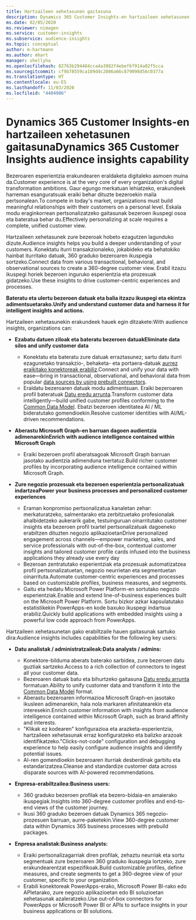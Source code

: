 ```yaml
---
title: Hartzaileen xehetasunen gaitasuna
description: Dynamics 365 Customer Insights-en hartzaileen xehetasunen gaitasunaren ikuspegi orokorra.
ms.date: 02/05/2020
ms.reviewer: nimagen
ms.service: customer-insights
ms.subservice: audience-insights
ms.topic: conceptual
author: m-hartmann
ms.author: mhart
manager: shellyha
ms.openlocfilehash: 82763b294484cca4a3982f4ebef6f914a02f5cca
ms.sourcegitcommit: cf9b78559ca189d4c2086a66c879098d56c0377a
ms.translationtype: HT
ms.contentlocale: eu-ES
ms.lasthandoff: 11/03/2020
ms.locfileid: "4404986"
---
```

# <a name="dynamics-365-customer-insights-audience-insights-capability"></a><span data-ttu-id="de75c-103">Dynamics 365 Customer Insights-en hartzaileen xehetasunen gaitasuna</span><span class="sxs-lookup"><span data-stu-id="de75c-103">Dynamics 365 Customer Insights audience insights capability</span></span>

<span data-ttu-id="de75c-104">Bezeroaren esperientzia erakundearen eraldaketa digitaleko asmoen muina da.</span><span class="sxs-lookup"><span data-stu-id="de75c-104">Customer experience is at the very core of every organization's digital transformation ambitions.</span></span> <span data-ttu-id="de75c-105">Gaur egungo merkatuan lehiatzeko, erakundeek harreman esanguratsuak eraiki behar dituzte bezeroekin maila pertsonalean.</span><span class="sxs-lookup"><span data-stu-id="de75c-105">To compete in today's market, organizations must build meaningful relationships with their customers on a personal level.</span></span> <span data-ttu-id="de75c-106">Eskala modu eraginkorrean pertsonalizatzeko gaitasunak bezeroen ikuspegi osoa eta bateratua behar du.</span><span class="sxs-lookup"><span data-stu-id="de75c-106">Effectively personalizing at scale requires a complete, unified customer view.</span></span>

<span data-ttu-id="de75c-107">Hartzaileen xehetasunek zure bezeroak hobeto ezagutzen lagunduko dizute.</span><span class="sxs-lookup"><span data-stu-id="de75c-107">Audience insights helps you build a deeper understanding of your customers.</span></span> <span data-ttu-id="de75c-108">Konektatu iturri transakzionaleko, jokabideko eta behatokiko hainbat iturritako datuak, 360 graduko bezeroaren ikuspegia sortzeko.</span><span class="sxs-lookup"><span data-stu-id="de75c-108">Connect data from various transactional, behavioral, and observational sources to create a 360-degree customer view.</span></span> <span data-ttu-id="de75c-109">Erabil itzazu ikuspegi horiek bezeroen inguruko esperientzia eta prozesuak gidatzeko.</span><span class="sxs-lookup"><span data-stu-id="de75c-109">Use these insights to drive customer-centric experiences and processes.</span></span>

<span data-ttu-id="de75c-110">**Bateratu eta ulertu bezeroen datuak eta balia itzazu ikuspegi eta ekintza adimentsuetarako.**</span><span class="sxs-lookup"><span data-stu-id="de75c-110">**Unify and understand customer data and harness it for intelligent insights and actions.**</span></span>

<span data-ttu-id="de75c-111">Hartzaileen xehetasunekin erakundeek hauek egin ditzakete:</span><span class="sxs-lookup"><span data-stu-id="de75c-111">With audience insights, organizations can:</span></span>  

- <span data-ttu-id="de75c-112">**Ezabatu datuen ziloak eta bateratu bezeroen datuak**</span><span class="sxs-lookup"><span data-stu-id="de75c-112">**Eliminate data silos and unify customer data**</span></span>

  - <span data-ttu-id="de75c-113">Konektatu eta bateratu zure datuak erraztasunez; sartu datu iturri ezagunetako transakzio-, behaketa- eta portaera-datuak [aurrez eraikitako konektoreak erabiliz](data-sources.md).</span><span class="sxs-lookup"><span data-stu-id="de75c-113">Connect and unify your data with ease—bring in transactional, observational, and behavioral data from popular [data sources by using prebuilt connectors](data-sources.md).</span></span>
  - <span data-ttu-id="de75c-114">Eraldatu bezeroaren datuak modu adimentsuan. Eraiki bezeroaren profil bateratuak [Datu eredu arrunta](https://docs.microsoft.com/common-data-model/).</span><span class="sxs-lookup"><span data-stu-id="de75c-114">Transform customer data intelligently—build unified customer profiles conforming to the [Common Data Model](https://docs.microsoft.com/common-data-model/).</span></span> <span data-ttu-id="de75c-115">Ebatzi bezeroen identitatea AI / ML bideratutako gomendioekin.</span><span class="sxs-lookup"><span data-stu-id="de75c-115">Resolve customer identities with AI/ML-driven recommendations.</span></span>

- <span data-ttu-id="de75c-116">**Aberastu Microsoft Graph-en barruan dagoen audientzia adimenarekin**</span><span class="sxs-lookup"><span data-stu-id="de75c-116">**Enrich with audience intelligence contained within Microsoft Graph**</span></span>

  - <span data-ttu-id="de75c-117">Eraiki bezeroen profil aberatsagoak Microsoft Graph barruan jasotako audientzia adimenduna txertatuz.</span><span class="sxs-lookup"><span data-stu-id="de75c-117">Build richer customer profiles by incorporating audience intelligence contained within Microsoft Graph.</span></span>  

- <span data-ttu-id="de75c-118">**Zure negozio prozesuak eta bezeroen esperientzia pertsonalizatuak indartzea**</span><span class="sxs-lookup"><span data-stu-id="de75c-118">**Power your business processes and personalized customer experiences**</span></span>

  - <span data-ttu-id="de75c-119">Eraman konpromiso pertsonalizatua kanaletan zehar: merkaturatzeko, salmentarako eta zerbitzuetako profesionalak ahalbidetzeko aukerarik gabe, testuinguruan oinarritutako customer insights eta bezeroen profil txartel pertsonalizatuak dagoeneko erabiltzen dituzten negozio aplikazioetan</span><span class="sxs-lookup"><span data-stu-id="de75c-119">Drive personalized engagement across channels—empower marketing, sales, and service professionals with out-of-the-box, contextual customer insights and tailored customer profile cards infused into the business applications they already use every day</span></span>
  - <span data-ttu-id="de75c-120">Bezeroan zentratutako esperientziak eta prozesuak automatizatzea profil pertsonalizatuetan, negozio neurrietan eta segmentuetan oinarrituta.</span><span class="sxs-lookup"><span data-stu-id="de75c-120">Automate customer-centric experiences and processes based on customizable profiles, business measures, and segments.</span></span>
  - <span data-ttu-id="de75c-121">Gaitu eta hedatu Microsoft Power Platform-en sortutako negozio esperientziak.</span><span class="sxs-lookup"><span data-stu-id="de75c-121">Enable and extend line-of-business experiences built on the Microsoft Power Platform.</span></span> <span data-ttu-id="de75c-122">Sortu bizkor azkar kapsulatutako estatistikekin PowerApps-en kode baxuko ikuspegi indartsua erabiliz.</span><span class="sxs-lookup"><span data-stu-id="de75c-122">Quickly build applications with embedded insights using a powerful low code approach from PowerApps.</span></span>  

<span data-ttu-id="de75c-123">Hartzaileen xehetasunetan gako erabiltzaile hauen gaitasunak sartuko dira:</span><span class="sxs-lookup"><span data-stu-id="de75c-123">Audience insights includes capabilities for the following key users:</span></span>

- <span data-ttu-id="de75c-124">**Datu analistak / administratzaileak:**</span><span class="sxs-lookup"><span data-stu-id="de75c-124">**Data analysts / admins:**</span></span>

  - <span data-ttu-id="de75c-125">Konektore-bilduma aberats baterako sarbidea, zure bezeroen datu guztiak sartzeko.</span><span class="sxs-lookup"><span data-stu-id="de75c-125">Access to a rich collection of connectors to ingest all your customer data.</span></span>
  - <span data-ttu-id="de75c-126">Bezeroaren datuak batu eta bihurtzeko gaitasuna [Datu eredu arrunta](https://docs.microsoft.com/common-data-model/) formatuan.</span><span class="sxs-lookup"><span data-stu-id="de75c-126">Ability to unify customer data and transform it into the [Common Data Model](https://docs.microsoft.com/common-data-model/) format.</span></span>
  - <span data-ttu-id="de75c-127">Aberastu bezeroaren informazioa Microsoft Graph-en jasotako ikusleen adimenarekin, hala nola markaren afinitatearekin eta interesekin.</span><span class="sxs-lookup"><span data-stu-id="de75c-127">Enrich customer information with insights from audience intelligence contained within Microsoft Graph, such as brand affinity and interests.</span></span>
  - <span data-ttu-id="de75c-128">"Klikak ez kodearen" konfigurazioa eta arazketa-esperientzia, hartzaileen xehetasunak erraz konfiguratzeko eta balizko arazoak identifikatzeko.</span><span class="sxs-lookup"><span data-stu-id="de75c-128">"Clicks-not-code" configuration and debugging experience to help easily configure audience insights and identify potential issues.</span></span>
  - <span data-ttu-id="de75c-129">AI-ren gomendioekin bezeroaren iturriak desberdinak garbitu eta estandarizatzea.</span><span class="sxs-lookup"><span data-stu-id="de75c-129">Cleanse and standardize customer data across disparate sources with AI-powered recommendations.</span></span>  

- <span data-ttu-id="de75c-130">**Enpresa-erabiltzailea:**</span><span class="sxs-lookup"><span data-stu-id="de75c-130">**Business users:**</span></span>

  - <span data-ttu-id="de75c-131">360 graduko bezeroen profilak eta bezero-bidaia-en amaierako ikuspegiak.</span><span class="sxs-lookup"><span data-stu-id="de75c-131">Insights into 360-degree customer profiles and end-to-end views of the customer journey.</span></span>
  - <span data-ttu-id="de75c-132">Ikusi 360 graduko bezeroen datuak Dynamics 365 negozio-prozesuen barruan, aurre-paketekin.</span><span class="sxs-lookup"><span data-stu-id="de75c-132">View 360-degree customer data within Dynamics 365 business processes with prebuild packages.</span></span>

- <span data-ttu-id="de75c-133">**Enpresa analistak:**</span><span class="sxs-lookup"><span data-stu-id="de75c-133">**Business analysts:**</span></span>

  - <span data-ttu-id="de75c-134">Eraiki pertsonalizagarriak diren profilak, zehaztu neurriak eta sortu segmentuak zure bezeroaren 360 graduko ikuspegia lortzeko, zure erakundearentzat espezifikoak.</span><span class="sxs-lookup"><span data-stu-id="de75c-134">Build customizable profiles, define measures, and create segments to get a 360-degree view of your customer, specific to your organization.</span></span>  
  - <span data-ttu-id="de75c-135">Erabili konektoreak PowerApps-erako, Microsoft Power BI-rako edo APIetarako, zure negozio aplikazioetan edo BI soluzioetan xehetasunak azaleratzeko.</span><span class="sxs-lookup"><span data-stu-id="de75c-135">Use out-of-box connectors for PowerApps or Microsoft Power BI or APIs to surface insights in your business applications or BI solutions.</span></span>  
